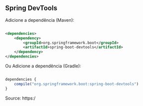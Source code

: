 ## Spring DevTools

Adicione a dependência (Maven):

```xml

<dependencies>
    <dependency>
        <groupId>org.springframework.boot</groupId>
        <artifactId>spring-boot-devtools</artifactId>
    </dependency>
</dependencies>

```

Ou Adicione a dependência (Gradle):

```js

dependencies {
    compile("org.springframework.boot:spring-boot-devtools")
}

```

Source: https:/
